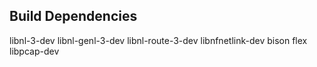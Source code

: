 Build Dependencies
------------------

libnl-3-dev libnl-genl-3-dev libnl-route-3-dev libnfnetlink-dev bison flex libpcap-dev
